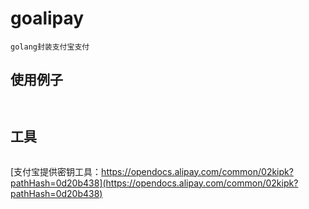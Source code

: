 # goalipay
```
golang封装支付宝支付

```

## 使用例子
```


```

## 工具
```

```
[支付宝提供密钥工具：https://opendocs.alipay.com/common/02kipk?pathHash=0d20b438](https://opendocs.alipay.com/common/02kipk?pathHash=0d20b438) <br>

